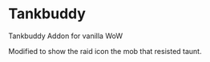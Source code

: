# Tankbuddy

Tankbuddy Addon for vanilla WoW

Modified to show the raid icon the mob that resisted taunt.

